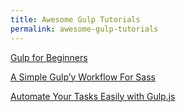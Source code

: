 ```yaml
---
title: Awesome Gulp Tutorials
permalink: awesome-gulp-tutorials
---
```


[Gulp for Beginners](https://css-tricks.com/gulp-for-beginners/)

[A Simple Gulp’y Workflow For Sass](http://www.sitepoint.com/simple-gulpy-workflow-sass/)

[Automate Your Tasks Easily with Gulp.js](https://scotch.io/tutorials/automate-your-tasks-easily-with-gulp-js)

